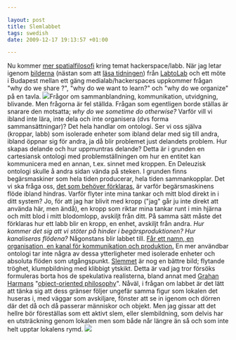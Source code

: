 ```yaml
--- 

layout: post
title: Slemlabbet 
tags: swedish 
date: 2009-12-17 19:13:57 +01:00 

---
```


Nu kommer [mer spatialfilosofi](2009-12-15-hackerspacets-utstrackning.html) kring temat hackerspace/labb. När jag letar igenom [bilderna](http://www.flickr.com/photos/kitchenbp/sets/72157622962397582/) (nästan som att [läsa tidningen](http://www.youtube.com/watch?v=vXc9iJb7T4Q)) från [LabtoLab](http://www.labtolab.org/~labtolab/wiki/index.php/Main_Page) och ett möte i Budapest mellan ett gäng medialab/hackerspaces uppkommer frågan "why do we share ?", "why do we want to learn?" och "why do we organize" på en tavla. ![](http://farm3.static.flickr.com/2544/4169992986_327b369820.jpg)Frågor om sammanblandning, kommunikation, utvidgning, blivande. Men frågorna är fel ställda. Frågan som egentligen borde ställas är snarare den motsatta; *why do we sometime do otherwise?* Varför vill vi ibland inte lära, inte dela och inte organisera (dvs forma sammansättningar)? Det hela handlar om ontologi. Ser vi oss själva (kroppar, labb) som isolerade enheter som ibland delar med sig till andra, ibland öppnar sig för andra, ja då blir problemet just delandets problem. Hur skapas delande och hur uppmuntras delande? Detta är i grunden en cartesiansk ontologi med problemställningen om hur en entitet kan kommunicera med en annan, t.ex. sinnet med kroppen. En Deleuzisk ontologi skulle å andra sidan vända på steken. I grunden finns begärsmaskiner som hela tiden producerar, hela tiden sammankopplar. Det vi ska fråga oss, [det som behöver förklaras](2009-07-22-sts-101.html), är varför begärsmaskinens flöde ibland hindras. Varför flyter inte mina tankar och mitt blod direkt in i ditt system? Jo, för att jag har blivit med kropp ("jag" går ju inte direkt att använda här, men ändå), en kropp som riktar mina tankar runt i min hjärna och mitt blod i mitt blodomlopp, avskiljt från ditt. På samma sätt måste det förklaras hur ett labb blir en kropp, en enhet, avskiljt från andra. *Hur kommer det sig att vi stöter på hinder i begärsproduktionen? Hur kanaliseras flödena?* Någonstans blir labbet till. [Får ett namn, en organisation, en kanal för kommunikation och produktion.](http://gbg.hackerspace.se/site/om-ghs/) En mer användbar ontologi tar inte några av dessa ytterligheter med isolerade enheter och absoluta flöden som utgångspunkt. [Slemmet](http://federa.se/strukturen-ar-det-som-skall-forklaras/) är nog en bättre bild; flytande tröghet, klumpbildning med klibbigt ytskikt. Detta är vad jag tror försöks formuleras borta hos de spekulativa realisterna, bland annat med [Grahan Harmans](http://doctorzamalek2.wordpress.com/) "[object-oriented philosophy](http://www.re-press.org/content/view/63/38/)". Nåväl, i frågan om labbet är det lätt att tänka sig att dess gränser följer ungefär samma figur som lokalen det huseras i, med väggar som avskiljare, fönster att se in igenom och dörren där det då och då passerar människor och objekt. Men jag gissar att det hellre bör föreställas som ett aktivt slem, eller slembildning, som delvis har en utsträckning genom lokalen men som både når längre än så och som inte helt upptar lokalens rymd. ![](http://farm3.static.flickr.com/2593/4176177325_be07ea6fdf.jpg) 